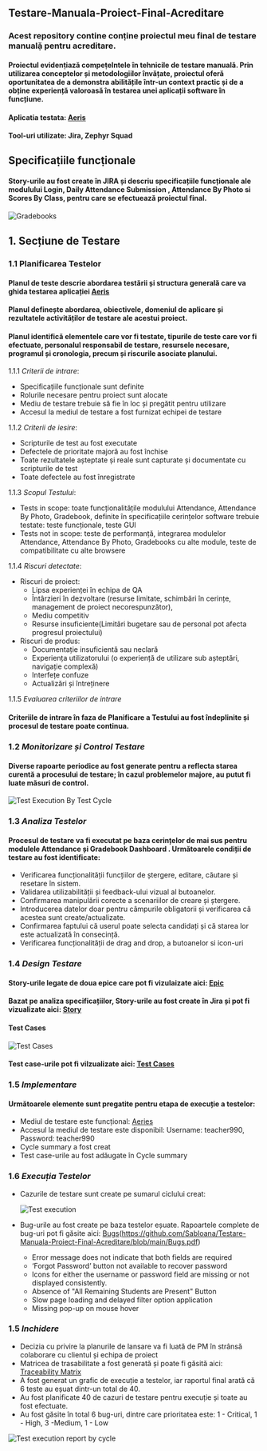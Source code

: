 ## Testare-Manuala-Proiect-Final-Acreditare

### Acest repository contine conṭine proiectul meu final de testare manualặ pentru acreditare.
#### Proiectul evidenṭiazӑ compeṭelntele în tehnicile de testare manualӑ. Prin utilizarea conceptelor și metodologiilor învățate, proiectul oferă oportunitatea de a demonstra abilitățile într-un context practic și de a obține experiență valoroasă în testarea unei aplicații software în funcțiune.
#### Aplicatia testata: [Aeris](https://demo.aeries.net/aeries/Login.aspx?demo=True&user=admin&pwd=admin)
#### Tool-uri utilizate: Jira, Zephyr Squad

## Specificaṭiile funcṭionale
#### Story-urile au fost create în JIRA și descriu specificațiile funcționale ale modulului Login, Daily Attendance Submission , Attendance By Photo si Scores By Class, pentru care se efectuează proiectul final.

![Gradebooks](https://github.com/SabIoana/Testare-Manuala-Proiect-Final-Acreditare/assets/135150327/55204aed-c3d8-43fe-85bb-05a793c9f482)

## 1. Secțiune de Testare
### 1.1 **Planificarea Testelor**
#### Planul de teste descrie abordarea testării și structura generală care va ghida testarea aplicației [Aeris](https://demo.aeries.net/aeries/Login.aspx?demo=True&user=admin&pwd=admin)
#### Planul definește abordarea, obiectivele, domeniul de aplicare și rezultatele activităților de testare ale acestui proiect. 
#### Planul identifică elementele care vor fi testate, tipurile de teste care vor fi efectuate, personalul responsabil de testare, resursele necesare, programul și cronologia, precum și riscurile asociate planului.

1.1.1 *Criterii de intrare*:
  - Specificațiile funcționale sunt definite
  - Rolurile necesare pentru proiect sunt alocate
  - Mediu de testare trebuie să fie în loc și pregătit pentru utilizare
  - Accesul la mediul de testare a fost furnizat echipei de testare
    
1.1.2 *Criterii de iesire*:
  - Scripturile de test au fost executate
  - Defectele de prioritate majoră au fost închise
  - Toate rezultatele așteptate și reale sunt capturate și documentate cu scripturile de test
  - Toate defectele au fost înregistrate

1.1.3 *Scopul Testului*:
  - Tests in scope: toate funcționalitățile modulului Attendance, Attendance By Photo, Gradebook, definite în specificațiile cerințelor software trebuie testate: teste funcționale, teste GUI
  - Tests not in scope: teste de performanță, integrarea modulelor Attendance, Attendance By Photo, Gradebooks cu alte module, teste de compatibilitate cu alte browsere

1.1.4 *Riscuri detectate*:
- Riscuri de proiect:
    - Lipsa experienței în echipa de QA
    - Întârzieri în dezvoltare (resurse limitate, schimbări în cerințe, management de proiect necorespunzător),
    - Mediu competitiv
    - Resurse insuficiente(Limitări bugetare sau de personal pot afecta progresul proiectului)
- Riscuri de produs:
    - Documentație insuficientă sau neclară
    - Experiența utilizatorului (o experiență de utilizare sub așteptări, navigație complexă)
    - Interfețe confuze
    - Actualizări și întreținere

1.1.5 *Evaluarea criteriilor de intrare*
#### Criteriile de intrare în faza de Planificare a Testului au fost îndeplinite și procesul de testare poate continua.

### 1.2 *Monitorizare și Control Testare*
#### Diverse rapoarte periodice au fost generate pentru a reflecta starea curentă a procesului de testare; în cazul problemelor majore, au putut fi luate măsuri de control.

![Test Execution By Test Cycle](https://github.com/SabIoana/Testare-Manuala-Proiect-Final-Acreditare/assets/135150327/0a16f5fe-8920-464b-bdac-8934f44a15b6)

### 1.3 *Analiza Testelor*
#### Procesul de testare va fi executat pe baza cerințelor de mai sus pentru modulele Attendance și Gradebook Dashboard . Următoarele condiții de testare au fost identificate:
- Verificarea funcționalității funcțiilor de ștergere, editare, căutare și resetare în sistem.
- Validarea utilizabilității și feedback-ului vizual al butoanelor.
- Confirmarea manipulării corecte a scenariilor de creare și ștergere.
- Introducerea datelor doar pentru câmpurile obligatorii și verificarea că acestea sunt create/actualizate.
- Confirmarea faptului că userul poate selecta candidați și că starea lor este actualizată în consecință.
- Verificarea funcționalității de drag and drop, a butoanelor si icon-uri

### 1.4 *Design Testare*
#### Story-urile legate de doua epice care pot fi vizulaizate aici: [Epic](https://github.com/SabIoana/Testare-Manuala-Proiect-Final-Acreditare/blob/main/Epic.pdf)
#### Bazat pe analiza specificațiilor, Story-urile au fost create în Jira și pot fi vizualizate aici: [Story](https://github.com/SabIoana/Testare-Manuala-Proiect-Final-Acreditare/blob/main/Story.pdf)
#### Test Cases

![Test Cases](https://github.com/SabIoana/Testare-Manuala-Proiect-Final-Acreditare/assets/135150327/d4492d97-a82f-4cb5-97a9-2666642e445d)

#### Test case-urile pot fi vilzualizate aici: [Test Cases](https://github.com/SabIoana/Testare-Manuala-Proiect-Final-Acreditare/blob/main/Zephyr%20Test%20Steps%20%2B%20Executions%20%2B%20Results%20(Jira).pdf)


### 1.5 *Implementare*
#### Următoarele elemente sunt pregatite pentru etapa de execuție a testelor:
- Mediul de testare este funcțional: [Aeries](https://demo.aeries.net/aeries/Login.aspx?demo=True&user=teacher990&pwd=teacher990)
- Accesul la mediul de testare este disponibil: Username: teacher990, Password: teacher990
- Cycle summary a fost creat
- Test case-urile au fost adăugate în Cycle summary


### 1.6 *Execuția Testelor*
- Cazurile de testare sunt create pe sumarul ciclului creat:

  ![Test execution](https://github.com/SabIoana/Testare-Manuala-Proiect-Final-Acreditare/assets/135150327/96af42e3-a5f0-42be-95b1-e8c36fc1990e)

- Bug-urile au fost create pe baza testelor eșuate. Rapoartele complete de bug-uri pot fi găsite aici: [Bugs]([https://github.com/SabIoana/Testare-Manuala-Proiect-Final-Acreditare/blob/main/Bugs.Pdf.pdf)(https://github.com/SabIoana/Testare-Manuala-Proiect-Final-Acreditare/blob/main/Bugs.pdf)
    - Error message does not indicate that both fields are required
    - ‘Forgot Password’ button not available to recover password
    - Icons for either the username or password field are missing or not displayed consistently.
    - Absence of "All Remaining Students are Present" Button
    - Slow page loading and delayed filter option application
    - Missing pop-up on mouse hover


### 1.5 *Inchidere*
- Decizia cu privire la planurile de lansare va fi luată de PM în strânsă colaborare cu clientul și echipa de proiect
- Matricea de trasabilitate a fost generată și poate fi găsită aici: [Traceability Matrix](https://github.com/SabIoana/Testare-Manuala-Proiect-Final-Acreditare/blob/main/Traceability%20Matrix.xlsx)
- A fost generat un grafic de execuție a testelor, iar raportul final arată că 6 teste au eșuat dintr-un total de 40.
- Au fost planificate 40 de cazuri de testare pentru execuție și toate au fost efectuate.
- Au fost găsite în total 6 bug-uri, dintre care prioritatea este: 1 - Critical, 1 - High, 3 -Medium, 1 - Low

![Test execution report by cycle](https://github.com/SabIoana/Testare-Manuala-Proiect-Final-Acreditare/assets/135150327/5acfffda-0b4b-455c-8015-1db8c99ae66c)




